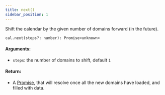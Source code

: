 ```yaml
---
title: next()
sidebar_position: 1
---
```


<p className="subhead">Shift the calendar by the given number of domains forward (in the future).</p>

```
cal.next(steps?: number): Promise<unknown>
```

#### Arguments:

- `steps`: the number of domains to shift, default `1`

#### Return:

- A [Promise](https://developer.mozilla.org/en-US/docs/Web/JavaScript/Reference/Global_Objects/Promise), that will resolve once all the new domains have loaded, and filled with data.
